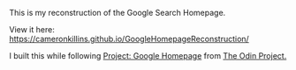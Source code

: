 This is my reconstruction of the Google Search Homepage.

View it here:  https://cameronkillins.github.io/GoogleHomepageReconstruction/

I built this while following [Project: Google Homepage](https://www.theodinproject.com/paths/foundations/courses/foundations/lessons/html-css) from [The Odin Project.](https://www.theodinproject.com)